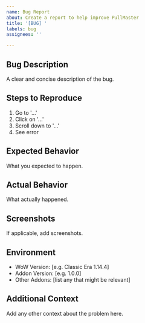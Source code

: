 ```yaml
---
name: Bug Report
about: Create a report to help improve PullMaster
title: '[BUG] '
labels: bug
assignees: ''

---
```


## Bug Description
A clear and concise description of the bug.

## Steps to Reproduce
1. Go to '...'
2. Click on '...'
3. Scroll down to '...'
4. See error

## Expected Behavior
What you expected to happen.

## Actual Behavior
What actually happened.

## Screenshots
If applicable, add screenshots.

## Environment
- WoW Version: [e.g. Classic Era 1.14.4]
- Addon Version: [e.g. 1.0.0]
- Other Addons: [list any that might be relevant]

## Additional Context
Add any other context about the problem here.
